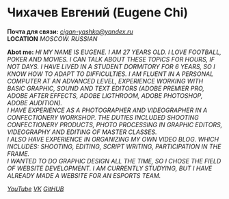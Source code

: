 # Чихачев Евгений (Eugene Chi)
**Почта для связи:** *cigan-yashka@yandex.ru* <br>
**LOCATION**
*MOSCOW. RUSSIAN*

**Abot me:**
*HI MY NAME IS EUGENE. I AM 27 YEARS OLD. I LOVE FOOTBALL, POKER AND MOVIES. I CAN TALK ABOUT THESE TOPICS FOR HOURS, IF NOT DAYS. I HAVE LIVED IN A STUDENT DORMITORY FOR 6 YEARS, SO I KNOW HOW TO ADAPT TO DIFFICULTIES. I AM FLUENT IN A PERSONAL COMPUTER AT AN ADVANCED LEVEL, EXPERIENCE WORKING WITH BASIC GRAPHIC, SOUND AND TEXT EDITORS (ADOBE PREMIER PRO, ADOBE AFTER EFFECTS, ADOBE LIGTHROOM, ADOBE PHOTOSHOP, ADOBE AUDITION).*
<br>
*I HAVE EXPERIENCE AS A PHOTOGRAPHER AND VIDEOGRAPHER IN A CONFECTIONERY WORKSHOP. THE DUTIES INCLUDED SHOOTING CONFECTIONERY PRODUCTS, PHOTO PROCESSING IN GRAPHIC EDITORS, VIDEOGRAPHY AND EDITING OF MASTER CLASSES.*
<br>
*I ALSO HAVE EXPERIENCE IN ORGANIZING MY OWN VIDEO BLOG. WHICH INCLUDES: SHOOTING, EDITING, SCRIPT WRITING, PARTICIPATION IN THE FRAME.
<br>
I WANTED TO DO GRAPHIC DESIGN ALL THE TIME, SO I CHOSE THE FIELD OF WEBSITE DEVELOPMENT. I AM CURRENTLY STUDYING, BUT I HAVE ALREADY MADE A WEBSITE FOR AN ESPORTS TEAM.*
<br>

_[YouTube](https://www.youtube.com/channel/UChIJbp0D3EvsWqTStX6G9iQ)_
_[VK](https://vk.com/airelephant)_
_[GitHUB](https://github.com/Awerock)_
